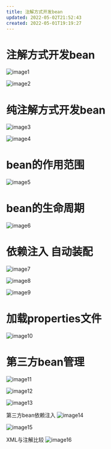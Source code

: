 ```yaml
---
title: 注解方式开发bean
updated: 2022-05-02T21:52:43
created: 2022-05-01T19:19:27
---
```


# 注解方式开发bean

![image1](../../../resources/83642eb328764806836601691c541f51.png)

![image2](../../../resources/a1f8ed7751fb43a386b92971aa4cde68.png)
# 纯注解方式开发bean
![image3](../../../resources/a69f9611a52a4d619e05b7e84d218b29.png)

![image4](../../../resources/d6bfec0f66b34ad2933b9efb62ba2ce5.png)
# bean的作用范围
![image5](../../../resources/5a4e957fe81d4c6fbdfd673c76468eb5.png)
# 
# bean的生命周期
![image6](../../../resources/d15dde4776384415904a854b99b21fc4.png)

# 依赖注入 自动装配
![image7](../../../resources/884bf30441584987963ec15177cace29.png)

![image8](../../../resources/fb85225f291b442194e4cd960cf94e5f.png)

![image9](../../../resources/061efa2239ca443bb53e3d0fe1247c18.png)

# 加载properties文件
![image10](../../../resources/c703af74670e498ab8caa1601a754870.png)
# 
# 第三方bean管理
![image11](../../../resources/04ddec0b27864d1581802916321243e6.png)

![image12](../../../resources/fe509a39aa5d463abc47ce7a98253ab7.png)

![image13](../../../resources/c49b140fea5d4639a118a196d34053b6.png)

第三方bean依赖注入
![image14](../../../resources/d561fc8bff854734875d848716fca217.png)

![image15](../../../resources/ab313e2fea174b97afa2a6f5900dca7a.png)

XML与注解比较
![image16](../../../resources/eee51865da6245158c404aa8ed8224c5.png)

